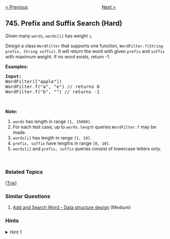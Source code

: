 <!--|This file generated by command(leetcode description); DO NOT EDIT.    |-->
<!--+----------------------------------------------------------------------+-->
<!--|@author    openset <openset.wang@gmail.com>                           |-->
<!--|@link      https://github.com/openset                                 |-->
<!--|@home      https://github.com/openset/leetcode                        |-->
<!--+----------------------------------------------------------------------+-->

[< Previous](https://github.com/openset/leetcode/tree/master/problems/find-smallest-letter-greater-than-target "Find Smallest Letter Greater Than Target")
　　　　　　　　　　　　　　　　
[Next >](https://github.com/openset/leetcode/tree/master/problems/min-cost-climbing-stairs "Min Cost Climbing Stairs")

## 745. Prefix and Suffix Search (Hard)

<p>Given many <code>words</code>, <code>words[i]</code> has weight <code>i</code>.</p>

<p>Design a class <code>WordFilter</code> that supports one function, <code>WordFilter.f(String prefix, String suffix)</code>. It will return the word with given <code>prefix</code> and <code>suffix</code> with maximum weight. If no word exists, return -1.</p>

<p><b>Examples:</b></p>

<pre>
<b>Input:</b>
WordFilter([&quot;apple&quot;])
WordFilter.f(&quot;a&quot;, &quot;e&quot;) // returns 0
WordFilter.f(&quot;b&quot;, &quot;&quot;) // returns -1
</pre>

<p>&nbsp;</p>

<p><b>Note:</b></p>

<ol>
	<li><code>words</code> has length in range <code>[1, 15000]</code>.</li>
	<li>For each test case, up to <code>words.length</code> queries <code>WordFilter.f</code> may be made.</li>
	<li><code>words[i]</code> has length in range <code>[1, 10]</code>.</li>
	<li><code>prefix, suffix</code> have lengths in range <code>[0, 10]</code>.</li>
	<li><code>words[i]</code> and <code>prefix, suffix</code> queries consist of lowercase letters only.</li>
</ol>

<p>&nbsp;</p>

### Related Topics
  [[Trie](https://github.com/openset/leetcode/tree/master/tag/trie/README.md)]

### Similar Questions
  1. [Add and Search Word - Data structure design](https://github.com/openset/leetcode/tree/master/problems/add-and-search-word-data-structure-design) (Medium)

### Hints
<details>
<summary>Hint 1</summary>
For a word like "test", consider "#test", "t#test", "st#test", "est#test", "test#test".  Then if we have a query like prefix = "te", suffix = "t", we can find it by searching for something we've inserted starting with "t#te".
</details>
